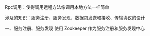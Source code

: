 Rpc调用：使得调用远程方法像调用本地方法一样简单

涉及的知识：服务注册、服务发现、数据包发送和接收、传输协议的设计


一、服务注册、服务发现
使用 Zookeeper 作为服务注册和服务发现中心